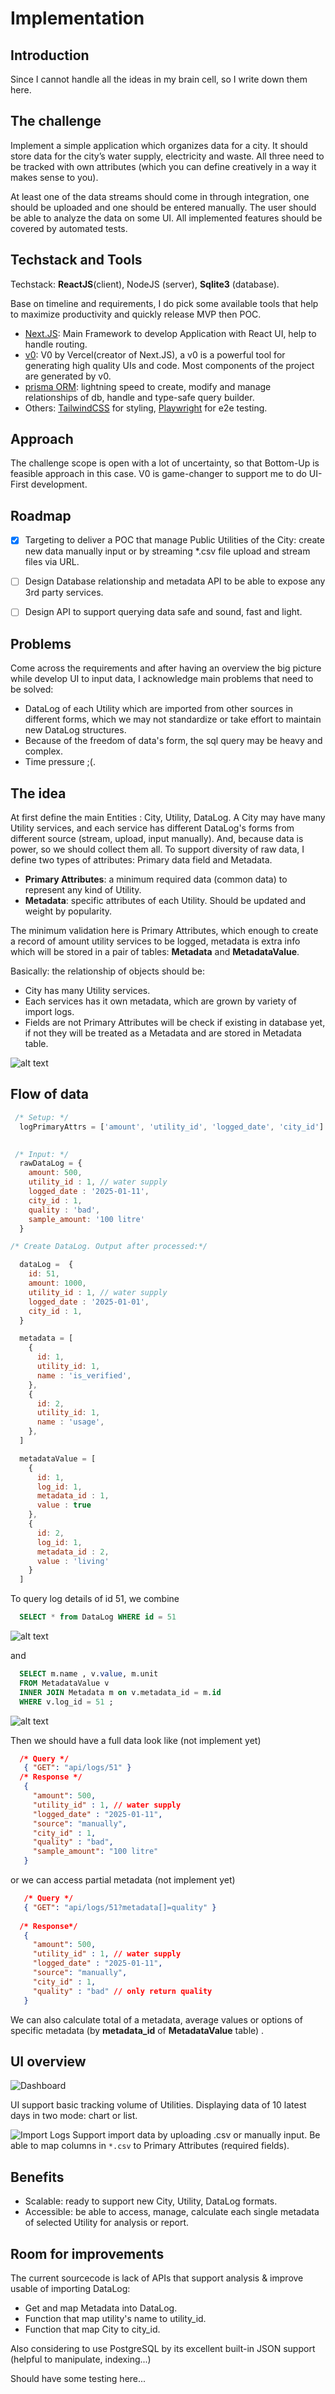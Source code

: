 # Implementation

## Introduction
  Since I cannot handle all the ideas in my brain cell, so I write down them here.

## The challenge 
  Implement a simple application which organizes data for a city. It should store data for the city’s water supply, electricity and waste. All three need to be tracked with own attributes (which you can define creatively in a way it makes sense to you). 

  At least one of the data streams should come in through integration, one should be uploaded and one should be entered manually. The user should be able to analyze the data on some UI. All implemented features should be covered by automated tests.

## Techstack and Tools
  Techstack: **ReactJS**(client), NodeJS (server), **Sqlite3** (database).
  
  Base on timeline and requirements, I do pick some available tools that  help to maximize productivity and quickly release MVP then POC.
  - [Next.JS](https://nextjs.org): Main Framework to develop Application with React UI, help to handle routing.
  - [v0](https://v0.dev): V0 by Vercel(creator of Next.JS), a v0 is a powerful tool for generating high quality UIs and code. Most components of the project are generated by v0.
  - [prisma ORM](https://www.prisma.io/docs/orm/overview/prisma-in-your-stack/is-prisma-an-orm): lightning speed to create, modify and manage relationships of db, handle and type-safe query builder.
  - Others: [TailwindCSS]() for styling, [Playwright]() for e2e testing.


## Approach
The challenge scope is open with a lot of uncertainty, so that Bottom-Up is feasible approach in this case. V0 is game-changer to support me to do UI-First development.
  

## Roadmap
    
- [x] Targeting to deliver a POC that manage Public Utilities of the City: create new data manually input or by streaming *.csv file upload and stream files via URL.
- [ ] Design Database relationship and metadata API to be able to expose any 3rd party services.
- [ ] Design API to support querying data safe and sound, fast and light.
    

## Problems
Come across the requirements and after having an overview the big picture while develop UI to input data, I acknowledge main problems that need to be solved:
- DataLog of each Utility which are imported from other sources in different forms, which we may not standardize or take effort to maintain new DataLog structures.
- Because of the freedom of data's form, the sql query may be heavy and complex.
- Time pressure ;(.


## The idea
At first define the main Entities : City, Utility, DataLog.
A City may have many Utility services, and each service has different DataLog's forms from different source (stream, upload, input manually). And, because data is power, so we should collect them all.
To support diversity of raw data, I define two types of attributes: Primary data field and Metadata.
 - **Primary Attributes**: a minimum required data (common data) to represent any kind of Utility.
 - **Metadata**: specific attributes of each Utility. Should be updated and weight by popularity.
  
The minimum validation here is Primary Attributes, which enough to create a record of amount utility services to be logged, metadata is extra info which will be stored in a pair of tables: **Metadata** and **MetadataValue**.

Basically: the relationship of objects should be: 
 - City has many Utility services.
 - Each services has it own metadata, which are grown by variety of import logs.
 - Fields are not Primary Attributes will be check if existing in database yet, if not they will be treated as a Metadata and are stored in Metadata table.

![alt text](/documentation/images/prisma-uml.png)

## Flow of data
  
  ```js
   /* Setup: */
    logPrimaryAttrs = ['amount', 'utility_id', 'logged_date', 'city_id']
    

   /* Input: */
    rawDataLog = { 
      amount: 500,
      utility_id : 1, // water supply
      logged_date : '2025-01-11',
      city_id : 1,
      quality : 'bad', 
      sample_amount: '100 litre'
    }

  /* Create DataLog. Output after processed:*/

    dataLog =  {
      id: 51,
      amount: 1000,
      utility_id : 1, // water supply
      logged_date : '2025-01-01',
      city_id : 1,
    }

    metadata = [
      {
        id: 1,
        utility_id: 1,
        name : 'is_verified',
      },
      {
        id: 2,
        utility_id: 1,
        name : 'usage',
      },
    ]

    metadataValue = [
      {
        id: 1,
        log_id: 1,
        metadata_id : 1,
        value : true
      },
      {
        id: 2,
        log_id: 1,
        metadata_id : 2,
        value : 'living'
      }
    ]

  ```
  
  To query log details of id 51, we combine
  ```sql
    SELECT * from DataLog WHERE id = 51 
  ```
  ![alt text](/documentation/images/queryDataLog.png)

  and
  ```sql
    SELECT m.name , v.value, m.unit
    FROM MetadataValue v 
    INNER JOIN Metadata m on v.metadata_id = m.id
    WHERE v.log_id = 51 ;
  ```
  ![alt text](/documentation/images/queryMetadata.png)

 Then we should have a full data look like (not implement yet)
 ```json
   /* Query */
    { "GET": "api/logs/51" }
   /* Response */
    { 
      "amount": 500,
      "utility_id" : 1, // water supply
      "logged_date" : "2025-01-11",
      "source": "manually",
      "city_id" : 1,
      "quality" : "bad", 
      "sample_amount": "100 litre"
    }
 ```

 or we can access partial metadata  (not implement yet)
 ```json
    /* Query */
    { "GET": "api/logs/51?metadata[]=quality" }
    
   /* Response*/
    { 
      "amount": 500,
      "utility_id" : 1, // water supply
      "logged_date" : "2025-01-11",
      "source": "manually",
      "city_id" : 1,
      "quality" : "bad" // only return quality
    }
 ```

We can also calculate total of a metadata, average values or options of specific metadata (by **metadata_id** of **MetadataValue** table) .

## UI overview
  ![Dashboard](/documentation/images/ui-overview-01.png)

  UI support basic tracking volume of Utilities.
  Displaying data of 10 latest days in two mode: chart or list.



![Import Logs](/documentation/images/ui-overview-02.png)
  Support import data by uploading .csv or manually input.
  Be able to map columns in `*.csv` to Primary Attributes (required fields).
 

## Benefits
 - Scalable: ready to support new City, Utility, DataLog formats.
 - Accessible: be able to access, manage, calculate each single metadata of selected Utility for analysis or report.


## Room for improvements
  The current sourcecode is lack of APIs that support analysis & improve usable of importing DataLog:

  - Get and map Metadata into DataLog.
  - Function that map utility's name to utility_id.
  - Function that map City to city_id.
  
  Also considering to use PostgreSQL by its excellent built-in JSON support (helpful to manipulate, indexing...)

  Should have some testing here...
 
  


  

   

  

   

    

  
